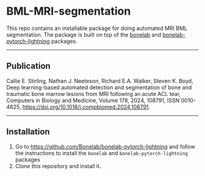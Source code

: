 # BML-MRI-segmentation

This repo contains an installable package for doing automated MRI BML segmentation. The package is built on top of the [bonelab](https://github.com/Bonelab/Bonelab) and [bonelab-pytorch-lightning](https://github.com/Bonelab/bonelab-pytorch-lightning) packages.

---

## Publication

Callie E. Stirling, Nathan J. Neeteson, Richard E.A. Walker, Steven K. Boyd,
Deep learning-based automated detection and segmentation of bone and traumatic bone marrow lesions from MRI following an acute ACL tear,
Computers in Biology and Medicine, Volume 178, 2024, 108791, ISSN 0010-4825, https://doi.org/10.1016/j.compbiomed.2024.108791.


---

## Installation

1. Go to https://github.com/Bonelab/bonelab-pytorch-lightning and follow the instructions to install the `bonelab` and `bonelab-pytorch-lightning` packages
2. Clone this repository and install it. 


